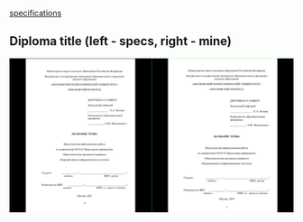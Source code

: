 [specifications](specs.pdf)

## Diploma title (left - specs, right - mine)
![diff](diploma/diff.png)
